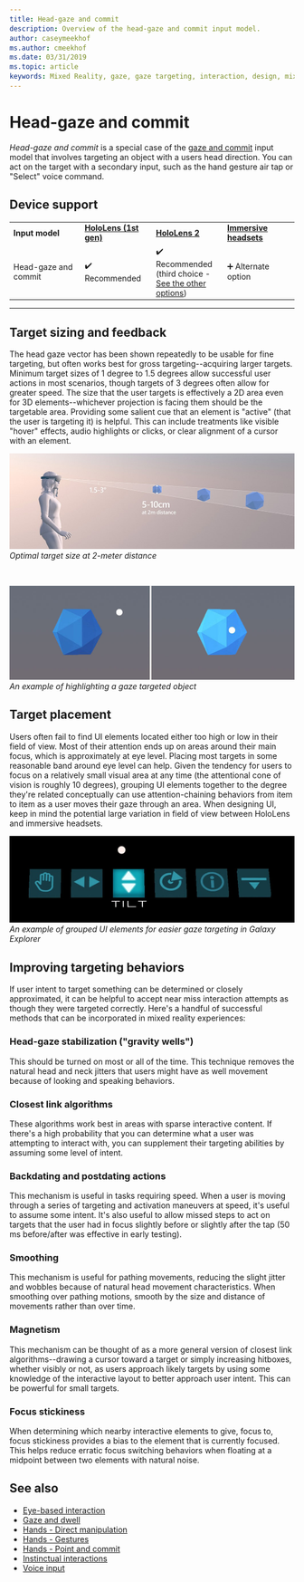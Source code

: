```yaml
---
title: Head-gaze and commit
description: Overview of the head-gaze and commit input model.
author: caseymeekhof
ms.author: cmeekhof
ms.date: 03/31/2019
ms.topic: article
keywords: Mixed Reality, gaze, gaze targeting, interaction, design, mixed reality headset, windows mixed reality headset, virtual reality headset, HoloLens, MRTK, Mixed Reality Toolkit, target, focus, smoothing
---
```


# Head-gaze and commit

_Head-gaze and commit_ is a special case of the [gaze and commit](gaze-and-commit.md) input model that involves targeting an object with a users head direction. You can act on the target with a secondary input, such as the hand gesture air tap or "Select" voice command. 

## Device support

<table>
    <colgroup>
    <col width="25%" />
    <col width="25%" />
    <col width="25%" />
    <col width="25%" />
    </colgroup>
    <tr>
        <td><strong>Input model</strong></td>
        <td><a href="../hololens-hardware-details.md"><strong>HoloLens (1st gen)</strong></a></td>
        <td><a href="https://docs.microsoft.com/hololens/hololens2-hardware"><strong>HoloLens 2</strong></td>
        <td><a href="../discover/immersive-headset-hardware-details.md"><strong>Immersive headsets</strong></a></td>
    </tr>
     <tr>
        <td>Head-gaze and commit</td>
        <td>✔️ Recommended</td>
        <td>✔️ Recommended (third choice - <a href="interaction-fundamentals.md">See the other options</a>)</td>
        <td>➕ Alternate option</td>
    </tr>
</table>

---

## Target sizing and feedback

The head gaze vector has been shown repeatedly to be usable for fine targeting, but often works best for gross targeting--acquiring larger targets. 
Minimum target sizes of 1 degree to 1.5 degrees allow successful user actions in most scenarios, though targets of 3 degrees often allow for greater speed. 
The size that the user targets is effectively a 2D area even for 3D elements--whichever projection is facing them should be the targetable area. 
Providing some salient cue that an element is "active" (that the user is targeting it) is helpful. 
This can include treatments like visible "hover" effects, audio highlights or clicks, or clear alignment of a cursor with an element.

![Optimal target size at 2 meter distance](images/gazetargeting-size-1000px.jpg)<br>
*Optimal target size at 2-meter distance*

<br>

![An example of highlighting a gaze targeted object](images/gazetargeting-highlighting-940px.jpg)<br>
*An example of highlighting a gaze targeted object*

## Target placement

Users often fail to find UI elements located either too high or low in their field of view. Most of their attention ends up on areas around their main focus, which is approximately at eye level. Placing most targets in some reasonable band around eye level can help. Given the tendency for users to focus on a relatively small visual area at any time (the attentional cone of vision is roughly 10 degrees), grouping UI elements together to the degree they're related conceptually can use attention-chaining behaviors from item to item as a user moves their gaze through an area. When designing UI, keep in mind the potential large variation in field of view between HoloLens and immersive headsets.

![An example of grouped UI elements for easier gaze targeting in Galaxy Explorer](images/gazetargeting-grouping-1000px.jpg)<br>
*An example of grouped UI elements for easier gaze targeting in Galaxy Explorer*

## Improving targeting behaviors

If user intent to target something can be determined or closely approximated, it can be helpful to accept near miss interaction attempts as though they were targeted correctly. Here's a handful of successful methods that can be incorporated in mixed reality experiences:

### Head-gaze stabilization ("gravity wells")

This should be turned on most or all of the time. This technique removes the natural head and neck jitters that users might have as well movement because of looking and speaking behaviors.

### Closest link algorithms

These algorithms work best in areas with sparse interactive content. If there's a high probability that you can determine what a user was attempting to interact with, you can supplement their targeting abilities by assuming some level of intent.

### Backdating and postdating actions

This mechanism is useful in tasks requiring speed. When a user is moving through a series of targeting and activation maneuvers at speed, it's useful to assume some intent. It's also useful to allow missed steps to act on targets that the user had in focus slightly before or slightly after the tap (50 ms before/after was effective in early testing).

### Smoothing

This mechanism is useful for pathing movements, reducing the slight jitter and wobbles because of natural head movement characteristics. When smoothing over pathing motions, smooth by the size and distance of movements rather than over time.

### Magnetism

This mechanism can be thought of as a more general version of closest link algorithms--drawing a cursor toward a target or simply increasing hitboxes, whether visibly or not, as users approach likely targets by using some knowledge of the interactive layout to better approach user intent. This can be powerful for small targets.

### Focus stickiness

When determining which nearby interactive elements to give,  focus to, focus stickiness provides a bias to the element that is currently focused. This helps reduce erratic focus switching behaviors when floating at a midpoint between two elements with natural noise.

## See also

* [Eye-based interaction](eye-gaze-interaction.md)
* [Gaze and dwell](gaze-and-dwell.md)
* [Hands - Direct manipulation](direct-manipulation.md)
* [Hands - Gestures](gaze-and-commit.md#composite-gestures)
* [Hands - Point and commit](point-and-commit.md)
* [Instinctual interactions](interaction-fundamentals.md)
* [Voice input](voice-input.md)



